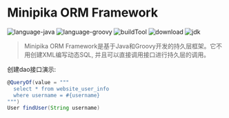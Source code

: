 # Minipika ORM Framework

![language-java](https://img.shields.io/badge/Java-80%25-brightgreen)
![language-groovy](https://img.shields.io/badge/Groovy-20%25-brightgreen)
![buildTool](https://img.shields.io/badge/buildTool-gradle-blue)
![download](https://img.shields.io/badge/downloads-v2.0.0-green)
![jdk](https://img.shields.io/badge/jdk-v1.8-blue)


> Minipika ORM Framework是基于Java和Groovy开发的持久层框架。它不用创建XML编写动态SQL, 并且可以直接调用接口进行持久层的调用。


创建dao接口演示: 
```groovy
@QueryOf(value = """
  select * from website_user_info 
  where username = #{username}
""")
User findUser(String username)
```

